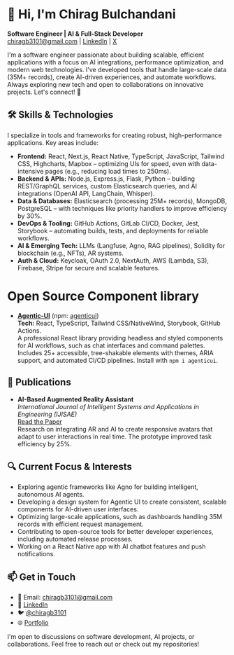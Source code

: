 # 👋 Hi, I'm Chirag Bulchandani

**Software Engineer | AI & Full-Stack Developer**  
chiragb3101@gmail.com | [LinkedIn](https://www.linkedin.com/in/chiragb3101/) | [X](https://x.com/ChiragBulchand7)  

I'm a software engineer passionate about building scalable, efficient applications with a focus on AI integrations, performance optimization, and modern web technologies. I've developed tools that handle large-scale data (35M+ records), create AI-driven experiences, and automate workflows. Always exploring new tech and open to collaborations on innovative projects. Let's connect! 🚀

## 🛠️ Skills & Technologies
I specialize in tools and frameworks for creating robust, high-performance applications. Key areas include:

- **Frontend:** React, Next.js, React Native, TypeScript, JavaScript, Tailwind CSS, Highcharts, Mapbox – optimizing UIs for speed, even with data-intensive pages (e.g., reducing load times to 250ms).  
- **Backend & APIs:** Node.js, Express.js, Flask, Python – building REST/GraphQL services, custom Elasticsearch queries, and AI integrations (OpenAI API, LangChain, Whisper).  
- **Data & Databases:** Elasticsearch (processing 25M+ records), MongoDB, PostgreSQL – with techniques like priority handlers to improve efficiency by 30%.  
- **DevOps & Tooling:** GitHub Actions, GitLab CI/CD, Docker, Jest, Storybook – automating builds, tests, and deployments for reliable workflows.  
- **AI & Emerging Tech:** LLMs (Langfuse, Agno, RAG pipelines), Solidity for blockchain (e.g., NFTs), AR systems.  
- **Auth & Cloud:** Keycloak, OAuth 2.0, NextAuth, AWS (Lambda, S3), Firebase, Stripe for secure and scalable features.  

# Open Source Component library
- **[Agentic-UI](https://github.com/agenticui/agentic-ui)** (npm: [agenticui](https://www.npmjs.com/package/agenticui))  
  **Tech:** React, TypeScript, Tailwind CSS/NativeWind, Storybook, GitHub Actions.  
  A professional React library providing headless and styled components for AI workflows, such as chat interfaces and command palettes. Includes 25+ accessible, tree-shakable elements with themes, ARIA support, and automated CI/CD pipelines. Install with `npm i agenticui`.  


## 📜 Publications
- **AI-Based Augmented Reality Assistant**  
  *International Journal of Intelligent Systems and Applications in Engineering (IJISAE)*  
  [Read the Paper](https://ijisae.org/index.php/IJISAE/article/view/4617)  
  Research on integrating AR and AI to create responsive avatars that adapt to user interactions in real time. The prototype improved task efficiency by 25%.  

## 🔍 Current Focus & Interests
- Exploring agentic frameworks like Agno for building intelligent, autonomous AI agents.  
- Developing a design system for Agentic UI to create consistent, scalable components for AI-driven user interfaces.  
- Optimizing large-scale applications, such as dashboards handling 35M records with efficient request management.  
- Contributing to open-source tools for better developer experiences, including automated release processes.  
- Working on a React Native app with AI chatbot features and push notifications.  

## 📫 Get in Touch
- 📧 Email: chiragb3101@gmail.com  
- 🔗 [LinkedIn](https://www.linkedin.com/in/chiragb3101/)  
- 🐦 [@chiragb3101](https://twitter.com/chiragb3101)  
- 🌐 [Portfolio](https://chirag-bulchandani.vercel.app/)  

I'm open to discussions on software development, AI projects, or collaborations. Feel free to reach out or check out my repositories!
